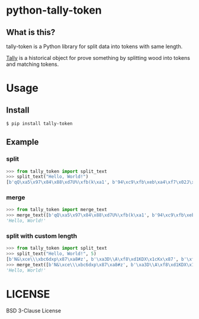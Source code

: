 # python-tally-token

## What is this?

tally-token is a Python library for split data into tokens with same length.

[Tally](https://en.wikipedia.org/wiki/Tally_stick) is a historical object for prove something by splitting wood into tokens and matching tokens.

# Usage

## Install

```sh
$ pip install tally-token
```

## Example

### split

```python
>>> from tally_token import split_text
>>> split_text("Hello, World!")
[b'qQ\xa5\x97\x84\x88\xd7U%\xfb(k\xa1', b'94\xc9\xfb\xeb\xa4\xf7\x02J\x89D\x0f\x80']
```

### merge

```python
>>> from tally_token import merge_text
>>> merge_text([b'qQ\xa5\x97\x84\x88\xd7U%\xfb(k\xa1', b'94\xc9\xfb\xeb\xa4\xf7\x02J\x89D\x0f\x80'])
'Hello, World!'
```

### split with custom length

```python
>>> from tally_token import split_text
>>> split_text("Hello, World!", 5)
[b'N&\xce\\\xbc6dxp\x87\xa8#z', b'\xa3D\\A\xf8\xd1KDX\x1cKx\x87', b'\xffZ\x03\xf5\x92Q\xf52\xc4\x1e\xf2\xf8\x06', b'\xaa\xdd:\x85F\xa1\xcdbp\xf3\xe6P\xe5', b'\xf0\x80\xc7\x01\xff;7;\xf3\x04\x9b\x97?']
>>> merge_text([b'N&\xce\\\xbc6dxp\x87\xa8#z', b'\xa3D\\A\xf8\xd1KDX\x1cKx\x87', b'\xffZ\x03\xf5\x92Q\xf52\xc4\x1e\xf2\xf8\x06', b'\xaa\xdd:\x85F\xa1\xcdbp\xf3\xe6P\xe5', b'\xf0\x80\xc7\x01\xff;7;\xf3\x04\x9b\x97?'])
'Hello, World!'
```

# LICENSE

BSD 3-Clause License
